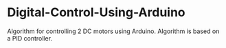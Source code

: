 # Digital-Control-Using-Arduino

Algorithm for controlling 2 DC motors using Arduino.
Algorithm is based on a PID controller.
